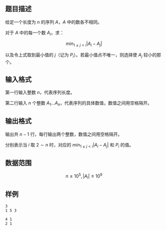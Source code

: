 ## 题目描述

给定一个长度为 $n$ 的序列 $A$，$A$ 中的数各不相同。

对于 $A$ 中的每一个数 $A_i$，求：

$$min_{1 \leq j < i} | A_i - A_j |$$

以及令上式取到最小值的 $j$（记为 $P_i$）。若最小值点不唯一，则选择使 $A_j$ 较小的那个。

## 输入格式

第一行输入整数 $n$，代表序列长度。

第二行输入 $n$ 个整数 $A_1 ... A_n$，代表序列的具体数值，数值之间用空格隔开。

## 输出格式

输出共 $n−1$ 行，每行输出两个整数，数值之间用空格隔开。

分别表示当 $i$ 取 $2∼n$ 时，对应的 $min_{1 \leq j < i} | A_i - A_j |$ 和 $P_i$ 的值。

## 数据范围

$$n \leq 10^5, |A_i| \leq 10^9$$

## 样例

```input1
3
1 5 3
```

```output1
4 1
2 1
```


